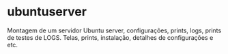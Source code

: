 # ubuntuserver
Montagem de um servidor Ubuntu server, configurações, prints, logs, prints de testes de LOGS.
Telas, prints, instalação, detalhes de configurações e etc.
